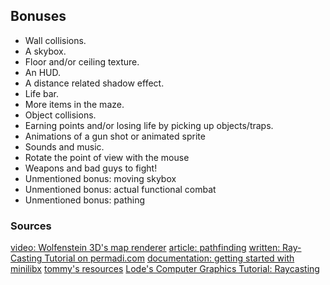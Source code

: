 ## Bonuses
- Wall collisions.
- A skybox.
- Floor and/or ceiling texture.
- An HUD.
- A distance related shadow effect.
- Life bar.
- More items in the maze.
- Object collisions.
- Earning points and/or losing life by picking up objects/traps.
- Animations of a gun shot or animated sprite
- Sounds and music.
- Rotate the point of view with the mouse
- Weapons and bad guys to fight!
- Unmentioned bonus: moving skybox
- Unmentioned bonus: actual functional combat
- Unmentioned bonus: pathing


### Sources
[video: Wolfenstein 3D's map renderer](https://www.youtube.com/watch?v=eOCQfxRQ2pY)
[article: pathfinding](https://www.redblobgames.com/pathfinding/a-star/introduction.html)
[written: Ray-Casting Tutorial on permadi.com](https://permadi.com/1996/05/ray-casting-tutorial-table-of-contents/)
[documentation: getting started with minilibx](https://harm-smits.github.io/42docs/libs/minilibx/introduction.html)
[tommy's resources](https://github.com/dichotommy49/cub3d/blob/master/cub3d%20resources.txt)
[Lode's Computer Graphics Tutorial: Raycasting](https://lodev.org/cgtutor/raycasting.html)